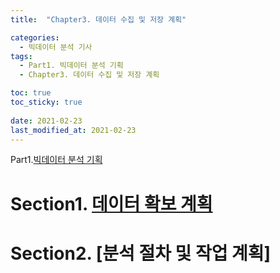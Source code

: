 ```yaml
---
title:  "Chapter3. 데이터 수집 및 저장 계획"

categories:
  - 빅데이터 분석 기사
tags:
  - Part1. 빅데이터 분석 기획
  - Chapter3. 데이터 수집 및 저장 계획

toc: true
toc_sticky: true
 
date: 2021-02-23
last_modified_at: 2021-02-23
---
```


Part1.[빅데이터 분석 기획]()

# Section1. [데이터 확보 계획]()

# Section2. [분석 절차 및 작업 계획]
